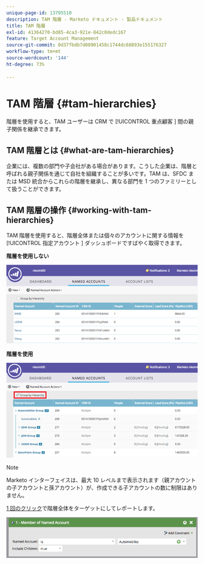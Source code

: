 ```yaml
---
unique-page-id: 13795510
description: TAM 階層 - Marketo ドキュメント - 製品ドキュメント
title: TAM 階層
exl-id: 41364270-bd85-4ca3-921e-842c0dedc167
feature: Target Account Management
source-git-commit: 0d37fbdb7d08901458c1744dc68893e155176327
workflow-type: tm+mt
source-wordcount: '144'
ht-degree: 73%

---
```


# TAM 階層 {#tam-hierarchies}

階層を使用すると、TAM ユーザーは CRM で [!UICONTROL  重点顧客 ] 間の親子関係を継承できます。

## TAM 階層とは {#what-are-tam-hierarchies}

企業には、複数の部門や子会社がある場合があります。こうした企業は、階層と呼ばれる親子関係を通じて自社を組織することが多いです。TAM は、SFDC または MSD 統合からこれらの階層を継承し、異なる部門を 1 つのファミリーとして扱うことができます。

## TAM 階層の操作 {#working-with-tam-hierarchies}

TAM 階層を使用すると、階層全体または個々のアカウントに関する情報を [!UICONTROL  指定アカウント ] ダッシュボードですばやく取得できます。

**階層を使用しない**

![](assets/before.png)

**階層を使用**

![](assets/after.png)

>[!NOTE]
>
>Marketo インターフェイスは、最大 10 レベルまで表示されます（親アカウントの子アカウントと孫アカウント）が、作成できる子アカウントの数に制限はありません。

[1 回のクリック](/help/marketo/product-docs/target-account-management/engage/account-filters.md#member-of-named-account)で階層全体をターゲットにしてレポートします。

![](assets/member.png)
